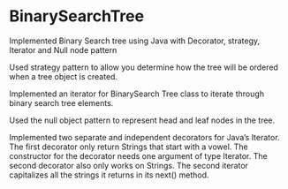 # BinarySearchTree
Implemented Binary Search tree using Java with Decorator, strategy, Iterator and Null node pattern

Used strategy pattern to allow you determine how the tree will be ordered when a tree object is created.

Implemented an iterator for BinarySearch Tree class to iterate through binary search tree elements.

Used the null object pattern to represent head and leaf nodes in the tree.

Implemented two separate and independent decorators for Java’s Iterator. The first decorator
only return Strings that start with a vowel. The constructor for the decorator needs one argument
of type Iterator<String>. The second decorator also only works on Strings. The
second iterator capitalizes all the strings it returns in its next() method.
